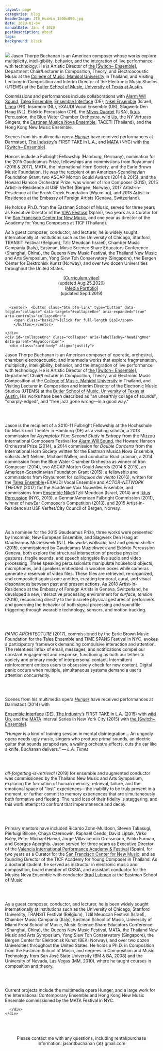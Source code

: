 ```yaml
---
layout: page
categories: blog
headerImage: JTB_HuaHin_1800x899.jpg
date: 2020-01-04
manualDate: Jan. 4 2020
postDescription: About 
tags:
background: black
---
```

<img class="float-sm-left col-sm-5 col-lg-4 p4-0 pb-0" src="{{ site.images }}/jtb-photos/jtb-royaumont-420x600-web.jpg">
Jason Thorpe Buchanan is an American composer whose works explore multiplicity, intelligibility, behavior, and the integration of live performance with technology. He is Artistic Director of <a href="http://www.switchensemble.com" target="blank"> the [Switch~ Ensemble]</a>, Department Chair/Lecturer in Composition, Theory, and Electroacoustic Music at the <a href="https://www.music.mahidol.ac.th/en/" target="blank">College of Music, Mahidol University</a> in Thailand, and Visiting Lecturer in Composition and Interim Director of the Electronic Music Studios (UTEMS) at the <a href="https://music.utexas.edu/" target="blank">Butler School of Music, University of Texas at Austin</a>.  



<!-- new sentence -->

Commissions and performances include collaborations with <a href="www.alarmwillsound.com" target="blank">Alarm Will Sound</a>, <a href="http://taleaensemble.org/" target="blank">Talea Ensemble</a>, <a href="http://www.ensembleinterface.com/" target="blank">Ensemble Interface</a> (DE), <a href="http://www.ensemblenikel.com/" target="blank"> Nikel Ensemble</a> (Israel), <a href="http://www.ensemble-linea.com/" target="blank">Linea</a> (FR), Insomnio (NL), EXAUDI Vocal Ensemble (UK), Slagwerk Den Haag (NL), Eklekto Percussion (CH), the <a href="http://www.mivosquartet.com/" target="blank">Mivos Quartet</a> (USA), <a href="http://www.iktuspercussion.com" target="blank">Iktus Percussion</a>, the Blue Water Chamber Orchestra, <a href="http://wildup.la" target="blank">wild Up</a>, the NY Virtuoso Singers, the <a href="http://www.esm.rochester.edu/ensembles/musicanova/" target="blank">Eastman Musica Nova Ensemble</a>, TACETi (Thailand), and the Hong Kong New Music Ensemble.

<!-- new sentence -->

Scenes from his multimedia opera <a href="http://www.hungeropera.com" target="blank"><em>Hunger</em></a> have received performances at Darmstadt, <a href="http://theindustryla.org" target="blank">The Industry</a>'s FIRST TAKE in L.A., and <a href="http://matafestival.org/mata-interval/" target="blank">MATA</a> (NYC) with <a href="http://www.switchensemble.com" target="blank">the [Switch~ Ensemble]</a>.

<!-- new sentence -->
Honors include a Fulbright Fellowship (Hamburg, Germany), nomination for the 2015 Gaudeamus Prize, fellowships and commissions from Royaumont (2016 & 2017), MATA, the International Horn Society, and the Earle Brown Music Foundation. He was the recipient of an American-Scandinavian Foundation Grant, two ASCAP Morton Gould Awards (2014 & 2015), and the Howard Hanson Orchestral Prize, was winner of Iron Composer (2015), 2015 Artist-in-Residence at USF Verftet (Bergen, Norway), 2017 Artist-in-Residence at the Brush Creek Foundation (Wyoming), and 2018 Artist-in-Residence at the Embassy of Foreign Artists (Geneva, Switzerland).


<!-- new sentence -->
He holds a Ph.D. from the Eastman School of Music, served for three years as Executive Director of the <a href="http://www.vipafestival.org" target="blank">VIPA Festival</a> (Spain), two years as a Curator for the <a href="http://centerfornewmusic.com/" target="blank">San Francisco Center for New Music</a>, and one year as director of the Academy for Young Composers at TICF (Thailand).

As a guest composer, conductor, and lecturer, he is widely sought internationally at institutions such as the University of Chicago, Stanford, TRANSIT Festival (Belgium), Tzlil Meudcan (Israel), Chamber Music Campania (Italy), Eastman, Music Science Share Educators Conference (Shanghai, China), the Queens New Music Festival, the Thailand New Music and Arts Symposium, Yong Siew Toh Conservatory (Singapore), the Bergen Center for Elektronisk Kunst (Norway), and over two dozen Universities throughout the United States.



<!--
<iframe class="embed-responsive-item mb-3" src="https://player.vimeo.com/video/245320082" allowfullscreen width="1300" height="736"></iframe>
<br> -->

<!-- YANKED FROM JTB WEBSITE -->

<center>
<div class="row col-md-12" align="center">
<div class="col-md-6"><span class="bask17"><a href="ThorpeBuchanan_CV_Aug.25.2020_web.pdf" target="blank">[Curriculum vitae]</a></span><br>
<span class="bask12">(updated Aug.25.2020)</span></div>

<div class="col-md-6"><span class="bask17"><a href="ThorpeBuchanan_Portfolio.pdf" target="blank">[Media Portfolio]</a></span><br>
<span class="bask12">(updated Sep.1.2019)</span></div>
</div>
</center>
<br>
<!-- END STUFF TAKEN FROM JTB PAGE -->


<div class="accordion" id="myaccordion">

  <div class="card">
    <div class="card-header" id="headingOne">

      <center>  <button class="btn btn-link" type="button" data-toggle="collapse" data-target="#collapseOne" aria-expanded="true" aria-controls="collapseOne">
        <span class="bask17">[Click for full-length Bio]</span>
        </button></center>

    </div>
    <div id="collapseOne" class="collapse" aria-labelledby="headingOne" data-parent="#myaccordion">
      <div class="card-body" align="justify">
Jason Thorpe Buchanan is an American composer of operatic, orchestral, chamber, electroacoustic, and intermedia works that explore fragmentation, multiplicity, intelligibility, behavior, and the integration of live performance with technology. He is Artistic Director of <a href="http://www.switchensemble.com" target="blank">the [Switch~ Ensemble]</a>, Department Chair/Lecturer in Composition, Theory, and Electronic Music Composition at the <a href="https://www.music.mahidol.ac.th/en/" target="blank">College of Music, Mahidol University</a> in Thailand, and Visiting Lecturer in Composition and Interim Director of the Electronic Music Studios (UTEMS) at the <a href="https://music.utexas.edu/" target="blank">Butler School of Music, University of Texas at Austin.</a>  His works have been described as "an unearthly collage of sounds", "sharply-edged", and "free jazz gone wrong&#8212;in a good way."

<br><br>
<!-- new sentence -->
Jason is the recipient of a 2010-11 Fulbright Fellowship at the Hochschule für Musik und Theater in Hamburg (DE) as a visiting scholar, a 2013 commission for <em>Asymptotix Flux: Second Study in Entropy</em> from the Mizzou International Composers Festival for <a href="www.alarmwillsound.com" target="blank">Alarm Will Sound</a>, the Howard Hanson Orchestral Prize (2014), a 2014 commission for <em>Double Concerto</em> from the International Horn Society written for the Eastman Musica Nova Ensemble, soloists Jeff Nelsen, Michael Walker, and conductor Brad Lubman, a 2014 commission from the Blue Water Chamber Orchestra as winner of Iron Composer (2014), two ASCAP Morton Gould Awards (2014 & 2015), an American-Scandinavian Foundation Grant (2015), a fellowship and commissions from Royaumont for <em>soliloquios del viento</em> (2016), written for the <a href="http://taleaensemble.org/" target="blank">Talea Ensemble</a>+EXAUDI Vocal Ensemble and <em>ACTOR-NETWORK THEORY</em> (2017) for the Académie Voix Nouvelles Ensemble, and commissions from <a href="http://www.ensemblenikel.com/" target="blank">Ensemble Nikel</a>/Tzlil Meudcan (Israel, 2014) and <a href="http://www.iktuspercussion.com" target="blank">Iktus Percussion</a> (NYC, 2013), a German/American Fulbright Commission (2011), winner of newEar Composer’s Competition (2013), and 2015 Artist-in-Residence at USF Verftet/City Council of Bergen, Norway.

<br><br>
<!-- new sentence -->
As a nominee for the 2015 Gaudeamus Prize, three works were presented by Insomnio, New European Ensemble, and Slagwerk Den Haag at Gaudeamus Muziekweek (NL).<!-- new sentence --> His works <em>walkside, lost</em> and <em>gimme shelter</em> (2015), commissioned by Gaudeamus Muziekweek and Eklekto Percussion Geneva, both explore the structural intersection of precise physical gestures, fragile sounds, and speech alongside live audio and video processing.<!-- new sentence --> Three speaking percussionists manipulate household objects, microphones, and speakers embedded in wooden boxes while cameras generate a reservoir of video files. These files are retrieved, re-organized, and composited against one another, creating temporal, aural, and visual dissonances between past and present actions.<!-- new sentence --> As 2018 Artist-In-Residence at the Embassy of Foreign Artists in Geneva, Switzerland, he developed a new, interactive processing environment for <em>surface, tension</em> (2018), responding directly to the discrete physical gestures of performers and governing the behavior of both signal processing and soundfile triggering through wearable technology, sensors, and motion tracking.

<br><br>
<!-- new sentence -->
<em>PANIC ARCHITECTURE</em> (2017), commissioned by the Earle Brown Music Foundation for the Talea Ensemble and TIME SPANS Festival in NYC, evokes a participatory framework demanding compulsive interaction and attention. The relentless influx of email, messages, and notifications compel our constant engagement and response, functioning as both our tether to society and primary mode of interpersonal contact. Intermittent reinforcement entices users to obsessively check for new content. Digital panic occurs when multiple, simultaneous systems demand a user’s attention concurrently.

<br><br>
<!-- new sentence --> Scenes from his multimedia opera <a href="http://www.hungeropera.com" target="blank"><em>Hunger</em></a> have received performances at Darmstadt (2014) with
<a href="http://www.ensembleinterface.com/" target="blank">Ensemble Interface</a> (DE), <a href="http://theindustryla.org" target="blank">The Industry</a>’s FIRST TAKE in L.A. (2015) with
<a href="http://wildup.la" target="blank">wild Up</a>, and the <a href="http://matafestival.org/mata-interval/" target="blank">MATA</a> Interval Series in New York City (2015) with <a href="http://www.switchensemble.com" target="blank">the [Switch~ Ensemble]</a>.<br>
<!-- new sentence -->
“<em>Hunger</em> is a kind of training session in mental disintegration... An ungodly opera needs ugly music, singers who produce primal sounds, an electric guitar that sounds scraped raw, a wailing orchestra effects, cuts the ear like a knife. Buchanan delivers.” <em>&#8212; L.A. Times</em>

<br><br>
<!-- new sentence -->
<em>all-forgetting-is-retrieval</em> (2019) for ensemble and augmented conductor was commissioned by the Thailand New Music and Arts Symposium, exploring the formation of human memory, retrieval, failure, and the emotional space of "lost" experiences&#8212;the inability to be truly present in a moment, or further commit to memory experiences that are simultaneously both formative and fleeting. The rapid loss of their fidelity is staggering, and this work attempt to confront that impermanence and decay.

<br><br>
<!-- new sentence -->
Primary mentors have included Ricardo Zohn-Muldoon, Steven Takasugi, Pierluigi Billone, Chaya Czernowin, Raphaël Cendo, David Liptak, Virko Baley, Peter Michael Hamel, Jorge Villavicencio Grossmann, Pablo Furman, and Georges Aperghis.<!-- new sentence --> Jason served for three years as Executive Director of the <a href="http://www.vipafestival.org" target="blank">Valencia International Performance Academy & Festival</a> (Spain), for two years as a Curator for the <a href="http://centerfornewmusic.com/" target="blank">San Francisco Center for New Music</a>, and as founding Director of the TICF Academy for Young Composer in Thailand. As a doctoral student, he served as instructor in electronic music and composition, board member of OSSIA, and assistant conductor for the Musica Nova Ensemble with conductor <a href="http://bradlubman.me/" target="blank">Brad Lubman</a> at the Eastman School of Music.

<br><br>
<!-- new sentence -->
As a guest composer, conductor, and lecturer, he is been widely sought internationally at institutions such as the University of Chicago, Stanford University, TRANSIT Festival (Belgium), Tzlil Meudcan Festival (Israel), Chamber Music Campania (Italy), Eastman School of Music, University of Miami Frost School of Music, Music Science Share Educators Conference (Shanghai, China), the Queens New Music Festival, MATA, the Thailand New Music and Arts Symposium, Yong Siew Toh Conservatory (Singapore), the Bergen Center for Elektronisk Kunst (BEK; Norway), and over two dozen Universities throughout the United States.<!-- new sentence --> He holds a Ph.D. in Composition from the Eastman School of Music, and degrees in Composition and Music Technology from San José State University (BM & BA, 2008) and the University of Nevada, Las Vegas (MM, 2010), where he taught courses in composition and theory.


<br><br>
<!-- new sentence -->
Current projects include the multimedia opera Hunger, and a large work for the International Contemporary Ensemble and Hong Kong New Music Ensemble commissioned by the MATA Festival in NYC.


      </div>
    </div>
  </div>
  <br>
<!--
<a data-fancybox data-type="iframe" href="http://www.jasonthorpebuchanan.com/video---hunger.html"><img src="http://www.jasonthorpebuchanan.com/images/media/hunger-intro-video.jpg" width="294" height="159"></a>
-->
 </div><br>
  <br>
  <center><font class="bask14">Please contact me with any questions, including rental/purchase information: jasontbuchanan {at} gmail.com</font>




<!--  <center> <a href="long-bio">long bio</a> -->

<!--
{% include soundcloud_player.html type="tracks" trackID=blanknumber %}

{% include soundcloud_player.html type="tracks" trackID=blanknumber %}

<div class="col-sm-6 mx-auto">
  <figure class="figure">
    <img src="{{ site.images }}/blank.jpg" class="figure-img img-fluid">
    <figcaption class="figure-caption text-center">To read more <em>The Turin Horse</em>, <a href="https://www.blank.html">click here.</a></figcaption>
  </figure>
</div>

<img class="float-sm-right col-sm-6 col-lg-5 p4-0 pb-3" src="{{ site.images }}/sivan-post/blank.jpg">
-->

